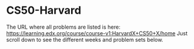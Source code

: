 # CS50-Harvard
The URL where all problems are listed is here: https://learning.edx.org/course/course-v1:HarvardX+CS50+X/home
Just scroll down to see the different weeks and problem sets below.
